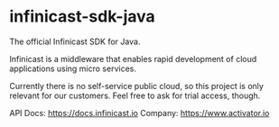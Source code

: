 # infinicast-sdk-java
The official Infinicast SDK for Java.

Infinicast is a middleware that enables rapid development of cloud applications using micro services.

Currently there is no self-service public cloud, so this project is only relevant for our customers. Feel free to ask for trial access, though.

API Docs: https://docs.infinicast.io
Company: https://www.activator.io
